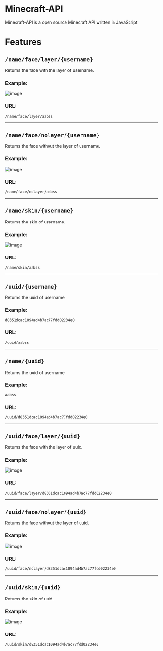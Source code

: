 # Minecraft-API
Minecraft-API is a open source Minecraft API written in JavaScript

# Features
## `/name/face/layer/{username}`
Returns the face with the layer of username.
### Example:

![image](https://github.com/aabssmc/Minecraft-API/assets/53542804/425728f9-51bf-450e-8b32-187619ac952c)

### URL:
`/name/face/layer/aabss`


---


## `/name/face/nolayer/{username}`
Returns the face without the layer of username.
### Example:

![image](https://github.com/aabssmc/Minecraft-API/assets/53542804/6c909651-2b2f-4559-821b-d75fa9d265ad)

### URL:
`/name/face/nolayer/aabss`


---


## `/name/skin/{username}`
Returns the skin of username.
### Example:

![image](https://github.com/aabssmc/Minecraft-API/assets/53542804/b1d85ff7-5f4c-415e-a90a-d77773fe2c9d)

### URL:
`/name/skin/aabss`


---


## `/uuid/{username}`
Returns the uuid of username.
### Example:

```d8351dcac1094ad4b7ac77fdd02234e0```

### URL:
`/uuid/aabss`


---


## `/name/{uuid}`
Returns the uuid of username.
### Example:

```aabss```

### URL:
`/uuid/d8351dcac1094ad4b7ac77fdd02234e0`


---


## `/uuid/face/layer/{uuid}`
Returns the face with the layer of uuid.
### Example:

![image](https://github.com/aabssmc/Minecraft-API/assets/53542804/425728f9-51bf-450e-8b32-187619ac952c)

### URL:
`/uuid/face/layer/d8351dcac1094ad4b7ac77fdd02234e0`


---


## `/uuid/face/nolayer/{uuid}`
Returns the face without the layer of uuid.
### Example:

![image](https://github.com/aabssmc/Minecraft-API/assets/53542804/6c909651-2b2f-4559-821b-d75fa9d265ad)

### URL:
`/uuid/face/nolayer/d8351dcac1094ad4b7ac77fdd02234e0`


---


## `/uuid/skin/{uuid}`
Returns the skin of uuid.
### Example:

![image](https://github.com/aabssmc/Minecraft-API/assets/53542804/b1d85ff7-5f4c-415e-a90a-d77773fe2c9d)

### URL:
`/uuid/skin/d8351dcac1094ad4b7ac77fdd02234e0`
